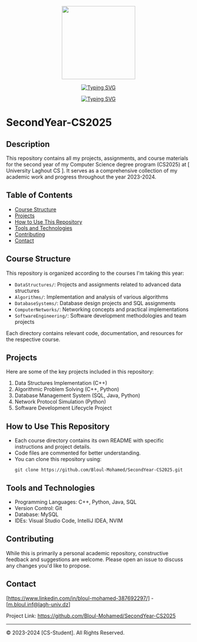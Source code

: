 
<div align="center">
  
 <img src="https://media.giphy.com/media/qEqiI3Oq7vBkoE236M/giphy.gif" width="200"/>



<a href="https://git.io/typing-svg"><img src="https://readme-typing-svg.herokuapp.com?font=Foldit&size=32&pause=1000&color=1D2EF7&background=FF60F100&center=true&vCenter=true&width=435&lines=2025" alt="Typing SVG" /></a>

<a href="https://git.io/typing-svg"><img src="https://readme-typing-svg.herokuapp.com?font=Bungee+Spice&size=30&pause=1000&color=1D2EF7&background=FF60F100&center=true&vCenter=true&width=435&lines=Second+Year+CS2025" alt="Typing SVG" /></a>


</div>




# SecondYear-CS2025


## Description
This repository contains all my projects, assignments, and course materials for the second year of my Computer Science degree program (CS2025) at [ University Laghout CS ]. It serves as a comprehensive collection of my academic work and progress throughout the year 2023-2024.

## Table of Contents
- [Course Structure](#course-structure)
- [Projects](#projects)
- [How to Use This Repository](#how-to-use-this-repository)
- [Tools and Technologies](#tools-and-technologies)
- [Contributing](#contributing)
- [Contact](#contact)

## Course Structure
This repository is organized according to the courses I'm taking this year:

- `DataStructures/`: Projects and assignments related to advanced data structures
- `Algorithms/`: Implementation and analysis of various algorithms
- `DatabaseSystems/`: Database design projects and SQL assignments
- `ComputerNetworks/`: Networking concepts and practical implementations
- `SoftwareEngineering/`: Software development methodologies and team projects
<!-- Add or modify courses as per your curriculum -->

Each directory contains relevant code, documentation, and resources for the respective course.

## Projects
Here are some of the key projects included in this repository:

1. Data Structures Implementation (C++)
2. Algorithmic Problem Solving (C++, Python)
3. Database Management System (SQL, Java, Python)
4. Network Protocol Simulation (Python)
5. Software Development Lifecycle Project
<!-- Add or modify projects as you complete them -->

## How to Use This Repository
- Each course directory contains its own README with specific instructions and project details.
- Code files are commented for better understanding.
- You can clone this repository using:
  ```
  git clone https://github.com/Bloul-Mohamed/SecondYear-CS2025.git
  ```

## Tools and Technologies
- Programming Languages: C++, Python, Java, SQL
- Version Control: Git
- Database: MySQL 
- IDEs: Visual Studio Code, IntelliJ IDEA, NVIM
<!-- Add or modify tools and technologies as per your usage -->

## Contributing
While this is primarily a personal academic repository, constructive feedback and suggestions are welcome. Please open an issue to discuss any changes you'd like to propose.

## Contact
[https://www.linkedin.com/in/bloul-mohamed-387692297/] - [m.bloul.inf@lagh-univ.dz]

Project Link: https://github.com/Bloul-Mohamed/SecondYear-CS2025

---

© 2023-2024 [CS-Student]. All Rights Reserved.
